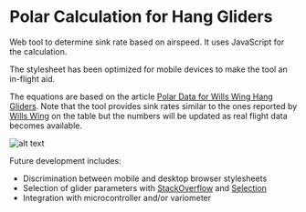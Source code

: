 # Polar Calculation for Hang Gliders
Web tool to determine sink rate based on airspeed. It uses JavaScript for the calculation. 

The stylesheet has been optimized for mobile devices to make the tool an in-flight aid. 

The equations are based on the article [Polar Data for Wills Wing Hang Gliders](https://www.willswing.com/polar-data-for-wills-wing-hang-gliders/). Note that the tool provides sink rates similar to the ones reported by [Wills Wing](https://www.willswing.com) on the table but the numbers will be updated as real flight data becomes available. 

![alt text](https://www.willswing.com/wp-content/uploads/2013/07/polarchart_1.gif "Polar Image")

Future development includes: 
* Discrimination between mobile and desktop browser stylesheets
* Selection of glider parameters with [StackOverflow](https://stackoverflow.com/questions/11943436/javascript-if-statement-based-on-dropdown-menu-value) and [Selection](https://www.w3schools.com/tags/tryit.asp?filename=tryhtml_select)
* Integration with microcontroller and/or variometer
